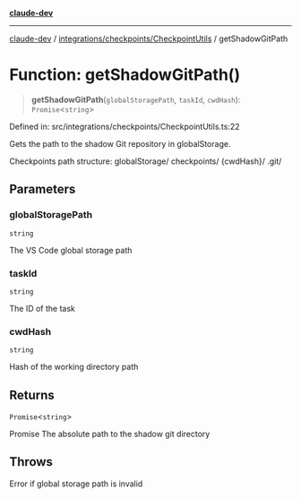 [**claude-dev**](../../../../README.md)

***

[claude-dev](../../../../README.md) / [integrations/checkpoints/CheckpointUtils](../README.md) / getShadowGitPath

# Function: getShadowGitPath()

> **getShadowGitPath**(`globalStoragePath`, `taskId`, `cwdHash`): `Promise`\<`string`\>

Defined in: src/integrations/checkpoints/CheckpointUtils.ts:22

Gets the path to the shadow Git repository in globalStorage.

Checkpoints path structure:
globalStorage/
  checkpoints/
    {cwdHash}/
      .git/

## Parameters

### globalStoragePath

`string`

The VS Code global storage path

### taskId

`string`

The ID of the task

### cwdHash

`string`

Hash of the working directory path

## Returns

`Promise`\<`string`\>

Promise<string> The absolute path to the shadow git directory

## Throws

Error if global storage path is invalid
